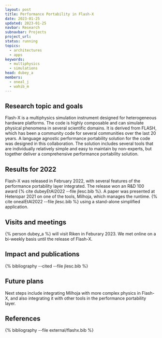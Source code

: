 ```yaml
---
layout: post
title: Performance Portability in Flash-X
date: 2023-01-25
updated: 2023-01-25
navbar: Research
subnavbar: Projects
project_url:
status: running
topics:
  - architectures
  - apps
keywords:
  - multiphysics
  - simulations
head: dubey_a
members:
  - oneal_j
  - wahib_m
---
```


## Research topic and goals

Flash-X is a multiphysics simulation instrument designed for heterogeneous hardware platforms. The code is highly composable and can simulate physical phenomena in several scientific domains. It is derived from FLASH, which has been a community code for several communities over the last 20 years.  A language agnostic performance portability solution for the code was designed in this collaboration. The solution includes several tools that are individually relatively simple and easy to maintain by non-experts, but together deliver a comprehensive performance portability solution.

## Results for 2022

Flash-X was released in February 2022, with several features of the performance portability layer integrated. The release won an R&D 100 award
 {% cite dubeyEtAl2022 --file jlesc.bib %}. A paper was presented at Heteropar 2021 on one of the tools, Milhoja, which manages the runtime. {% cite onealEtAl2022 --file jlesc.bib %} using a stand-alone simplified application.


## Visits and meetings

{% person dubey_a %} will visit Riken in Feburary 2023. We met online on a bi-weekly basis until the release of Flash-X.

## Impact and publications

{% bibliography --cited --file jlesc.bib %}


## Future plans

Next steps include integrating Milhoja with more complex physics in Flash-X, and also integrating it with other tools in the performance portability layer.


## References

{% bibliography --file external/flashx.bib %}
